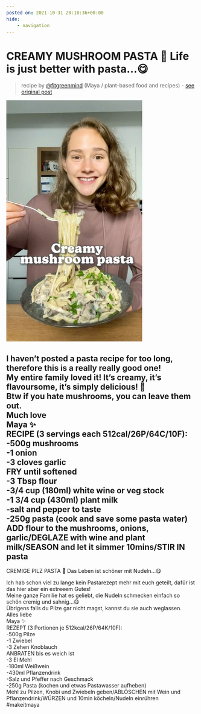 ```yaml
---
posted on: 2021-10-31 20:10:36+00:00
hide:
    - navigation
---
```


# CREAMY MUSHROOM PASTA 🍝 Life is just better with pasta…😋 

> recipe by [@fitgreenmind](https://www.instagram.com/fitgreenmind/) 
(Maya / plant-based food and recipes) - [see original post](https://instagram.com/p/CVtLYlDKJtp)

![](../img/fitgreenmind_31-10-2021_2010.png)

  
I haven’t posted a pasta recipe for too long, therefore this is a really really good one!   
My entire family loved it! It’s creamy, it’s flavoursome, it’s simply delicious! 🤗  
Btw if you hate mushrooms, you can leave them out.  
Much love   
Maya ✨  
RECIPE (3 servings each 512cal/26P/64C/10F):  
-500g mushrooms  
-1 onion  
-3 cloves garlic  
FRY until softened  
-3 Tbsp flour  
-3/4 cup (180ml) white wine or veg stock  
-1 3/4 cup (430ml) plant milk  
-salt and pepper to taste  
-250g pasta (cook and save some pasta water)  
ADD flour to the mushrooms, onions, garlic/DEGLAZE with wine and plant milk/SEASON and let it simmer 10mins/STIR IN pasta  
-  
CREMIGE PILZ PASTA 🍝 Das Leben ist schöner mit Nudeln…😋  
  
Ich hab schon viel zu lange kein Pastarezept mehr mit euch geteilt, dafür ist das hier aber ein extreeem Gutes!   
Meine ganze Familie hat es geliebt, die Nudeln schmecken einfach so schön cremig und sahnig…😋  
Übrigens falls du Pilze gar nicht magst, kannst du sie auch weglassen.  
Alles liebe   
Maya ✨  
REZEPT (3 Portionen je 512kcal/26P/64K/10F):  
-500g Pilze  
-1 Zwiebel  
-3 Zehen Knoblauch   
ANBRATEN bis es weich ist  
-3 El Mehl  
-180ml Weißwein  
-430ml Pflanzendrink   
-Salz und Pfeffer nach Geschmack   
-250g Pasta (kochen und etwas Pastawasser aufheben)  
Mehl zu Pilzen, Knobi und Zwiebeln geben/ABLÖSCHEN mit Wein und Pflanzendrink/WÜRZEN und 10min köcheln/Nudeln einrühren  
\#makeitmaya   